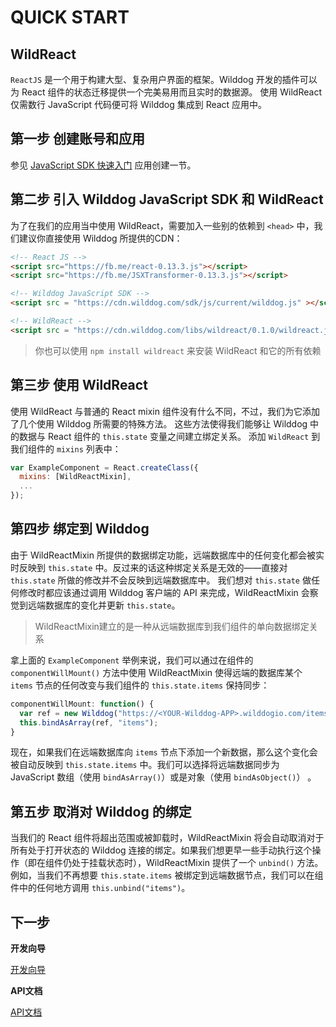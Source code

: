 # QUICK START


## WildReact

`ReactJS` 是一个用于构建大型、复杂用户界面的框架。Wilddog 开发的插件可以为 React 组件的状态迁移提供一个完美易用而且实时的数据源。
使用 WildReact 仅需数行 JavaScript 代码便可将 Wilddog 集成到 React 应用中。

## 第一步 创建账号和应用

参见 [JavaScript SDK 快速入门](https://z.wilddog.com/web/quickstart) 应用创建一节。

## 第二步 引入 Wilddog JavaScript SDK 和 WildReact

为了在我们的应用当中使用 WildReact，需要加入一些别的依赖到 `<head>` 中，我们建议你直接使用 Wilddog 所提供的CDN：

```html
<!-- React JS -->
<script src="https://fb.me/react-0.13.3.js"></script>
<script src="https://fb.me/JSXTransformer-0.13.3.js"></script>

<!-- Wilddog JavaScript SDK -->
<script src = "https://cdn.wilddog.com/sdk/js/current/wilddog.js" ></script>

<!-- WildReact -->
<script src = "https://cdn.wilddog.com/libs/wildreact/0.1.0/wildreact.js" ></script>  
```

> 你也可以使用 `npm install wildreact` 来安装 WildReact 和它的所有依赖


## 第三步 使用 WildReact

使用 WildReact 与普通的 React mixin 组件没有什么不同，不过，我们为它添加了几个使用 Wilddog 所需要的特殊方法。
这些方法使得我们能够让 Wilddog 中的数据与 React 组件的 `this.state` 变量之间建立绑定关系。
添加 `WildReact` 到我们组件的 `mixins` 列表中：

```js
var ExampleComponent = React.createClass({
  mixins: [WildReactMixin],
  ...
});

```

## 第四步 绑定到 Wilddog

由于 WildReactMixin 所提供的数据绑定功能，远端数据库中的任何变化都会被实时反映到 `this.state` 中。反过来的话这种绑定关系是无效的——直接对`this.state` 所做的修改并不会反映到远端数据库中。
我们想对 `this.state` 做任何修改时都应该通过调用 Wilddog 客户端的 API 来完成，WildReactMixin 会察觉到远端数据库的变化并更新 `this.state`。  

> WildReactMixin建立的是一种从远端数据库到我们组件的单向数据绑定关系

拿上面的 `ExampleComponent` 举例来说，我们可以通过在组件的 `componentWillMount()` 方法中使用 WildReactMixin 使得远端的数据库某个 `items` 节点的任何改变与我们组件的 `this.state.items` 保持同步：

```js
componentWillMount: function() {
  var ref = new Wilddog("https://<YOUR-Wilddog-APP>.wilddogio.com/items");
  this.bindAsArray(ref, "items");
}

```

现在，如果我们在远端数据库向 `items` 节点下添加一个新数据，那么这个变化会被自动反映到 `this.state.items` 中。我们可以选择将远端数据同步为 JavaScript 数组（使用 `bindAsArray()`）或是对象（使用 `bindAsObject()`） 。


## 第五步 取消对 Wilddog 的绑定

当我们的 React 组件将超出范围或被卸载时，WildReactMixin 将会自动取消对于所有处于打开状态的 Wilddog 连接的绑定。如果我们想更早一些手动执行这个操作（即在组件仍处于挂载状态时），WildReactMixin 提供了一个 `unbind()` 方法。例如，当我们不再想要 `this.state.items` 被绑定到远端数据节点，我们可以在组件中的任何地方调用 `this.unbind("items")`。

## 下一步

**开发向导**

[开发向导](https://github.com/WildDogTeam/lib-js-wildreact/blob/master/GUIDE.md)


**API文档**

[API文档](https://github.com/WildDogTeam/lib-js-wildreact/blob/master/API.md)